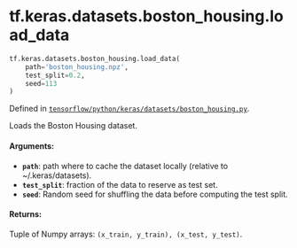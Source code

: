 <div itemscope itemtype="http://developers.google.com/ReferenceObject">
<meta itemprop="name" content="tf.keras.datasets.boston_housing.load_data" />
<meta itemprop="path" content="Stable" />
</div>

# tf.keras.datasets.boston_housing.load_data

``` python
tf.keras.datasets.boston_housing.load_data(
    path='boston_housing.npz',
    test_split=0.2,
    seed=113
)
```



Defined in [`tensorflow/python/keras/datasets/boston_housing.py`](/code/stable/tensorflow/python/keras/datasets/boston_housing.py).

Loads the Boston Housing dataset.

#### Arguments:

* <b>`path`</b>: path where to cache the dataset locally
        (relative to ~/.keras/datasets).
* <b>`test_split`</b>: fraction of the data to reserve as test set.
* <b>`seed`</b>: Random seed for shuffling the data
        before computing the test split.


#### Returns:

Tuple of Numpy arrays: `(x_train, y_train), (x_test, y_test)`.
